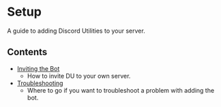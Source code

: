 # Setup

A guide to adding Discord Utilities to your server.

## Contents

- [Inviting the Bot](https://github.com/eyx092/DU-Documentation/blob/main/setup/inviting.md)
  - How to invite DU to your own server.
- [Troubleshooting](https://github.com/eyx092/DU-Documentation/blob/main/setup/troubleshooting.md)
  - Where to go if you want to troubleshoot a problem with adding the bot.
